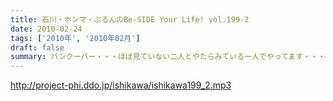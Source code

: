 ```yaml
---
title: 石川・ホンマ・ぶるんのBe-SIDE Your Life! vol.199-2
date: 2010-02-24
tags: ['2010年', '2010年02月']
draft: false
summary: バンクーバー・・・ほぼ見ていない二人とやたらみている一人でやってます・・・DVD第三弾完成間近です。NAMAE
---
```


http://project-phi.ddo.jp/ishikawa/ishikawa199_2.mp3
